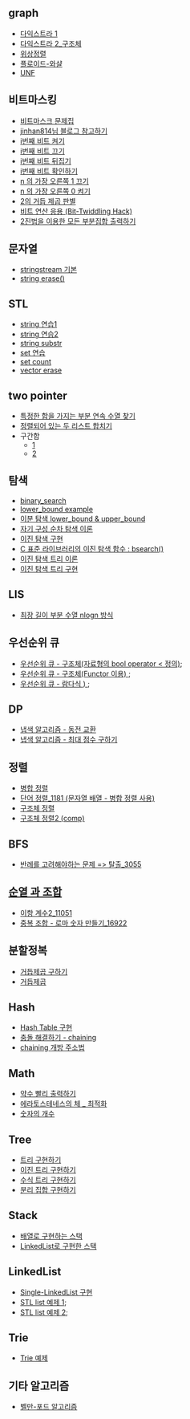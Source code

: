 ﻿
## graph

- [다익스트라 1](../inflearn/4.graph/80.cpp)
- [다익스트라 2_구조체](./80_2.cpp)
- [위상정렬](../inflearn/5.dp/topological.cpp)
- [플로이드-와샬](../dongbin/ch09/floyd.cpp)
- [UNF](../algorithm/unf/unf.md)

## 비트마스킹

- [비트마스크 문제집](https://www.acmicpc.net/workbook/view/10005)
- [jinhan814님 블로그 참고하기](https://blog.naver.com/jinhan814/222624481044)
- [i번째 비트 켜기](../algorithm/bitmask/비트켜기.md)
- [i번째 비트 끄기](../algorithm/bitmask/비트끄기.md)
- [i번째 비트 뒤집기](../algorithm/bitmask/비트뒤집기.md)
- [i번째 비트 확인하기](../algorithm/bitmask/비트확인하기.md)
- [n 의 가장 오른쪽 1 끄기](../algorithm/bitmask/비트9.md)
- [n 의 가장 오른쪽 0 켜기](../algorithm/bitmask/비트10.md)
- [2의 거듭 제곱 판별](../algorithm/bitmask/거듭제곱판별.md)
- [비트 연산 응용 (Bit-Twiddling Hack)](../algorithm/bitmask/비트11.md)
- [2진법을 이용한 모든 부분집합 출력하기](../algorithm/bitmask/subset.cpp)


## 문자열

- [stringstream 기본](../good/string/stringstream.cpp)
- [string erase()](../good/string/erase.cpp)

## STL

- [string 연습1](../practice/01/stringEx.cpp)
- [string 연습2](../practice/01/stringEX2.cpp)
- [string substr](../practice/01/substr.cpp)
- [set 연습](../practice/01/setEx.cpp)
- [set count](../good/set/set_c.cpp)
- [vector erase](../good/vector/erase.cpp)

## two pointer

- [특정한 합을 가지는 부분 연속 수열 찾기](../dongbin/etc/twopointer1.cpp)
- [정렬되어 있는 두 리스트 합치기](../dongbin/etc/towpointer2.cpp)
- 구간합
  - [1](../dongbin/etc/prefix_sum.cpp)
  - [2](../dongbin/etc/prefix_sum2.cpp)

## 탐색

- [binary_search ](../baaaaakingdog/0x18_binary/1920_1.cpp)
- [lower_bound example](../good/lower_ex.cpp)
- [이분 탐색 lower_bound & upper_bound](../good/lu.md)
- [자기 구성 순차 탐색 이론](../algorithm/chapter06_search/탐색.md)
- [이진 탐색 구현](../algorithm/chapter06_search/BinarySearch.cpp)
- [C 표준 라이브러리의 이진 탐색 함수 : bsearch()](../algorithm/chapter06_search/BinarySearch2.cpp)
- [이진 탐색 트리 이론](../algorithm/chapter06_search/이진탐색트리.md)
- [이진 탐색 트리 구현](../algorithm/chapter06_search/BinarySearchTree.cpp)

## LIS

- [최장 길이 부분 수열 nlogn 방식](https://dyngina.tistory.com/16)

## 우선순위 큐

- [우선순위 큐 - 구조체(자료형의 bool operator < 정의)](../good/pq/pq1.cpp);
- [우선순위 큐 - 구조체(Functor 이용) ](../good/pq/pq2.cpp);
- [우선순위 큐 - 람다식 ) ](../good/pq/pq3.cpp);

## DP

- [냅색 알고리즘 - 동전 교환](../inflearn/5.dp/10.cpp)
- [냅색 알고리즘 - 최대 점수 구하기](../inflearn/5.dp/11.cpp)

## 정렬

- [병합 정렬](../algorithm/chapter12_divide_conquer/MergeSort.cpp)
- [단어 정렬_1181 (문자열 배열 - 병합 정렬 사용)](../solved/silver5/1181.cpp)
- [구조체 정렬](../practice/01/05.cpp)
- [구조체 정렬2 (comp)](../solved/silver5/5635.cpp)

## BFS
- [반례를 고려해야하는 문제 => 탈출_3055](../study/2022/week5/3055.cpp)

## [순열 과 조합](../good/순열과조합.md)

- [이항 계수2_11051](../baaaaakingdog/0x17_math/11051.cpp)
- [중복 조합 - 로마 숫자 만들기_16922](../study/2022/week5/16922.cpp)

## 분할정복

- [거듭제곱 구하기](../good/pow_.cpp)
- [거듭제곱](../solved/silver1/1629_1.cpp)
## Hash


- [Hash Table 구현](../algorithm/chapter08_hash/SimpleHashTable.cpp)
- [충돌 해결하기 - chaining](../algorithm/chapter08_hash/Chaining.cpp)
- [chaining  개방 주소법](../algorithm/chapter08_hash/OpenAddressing.cpp)

## Math

- [약수 빨리 출력하기](../solved/gold5/2981.cpp)
- [에라토스테네스의 체 _ 최적화](../baaaaakingdog/0x17_math/1929.cpp)
- [숫자의 개수](../inflearn/1.implement/12_1.cpp)

## Tree

- [트리 구현하기](../algorithm/chapter04_tree/Test_LCRSTree.c)
- [이진 트리 구현하기](../algorithm/chapter04_tree/SBT.c)
- [수식 트리 구현하기](../algorithm/chapter04_tree/ET.c)
- [분리 집합 구현하기](../algorithm/chapter04_tree/DisjointSet.c)

## Stack

- [배열로 구현하는 스택](../algorithm/chapter02_stack/ArrayStack.c)
- [LinkedList로 구현한 스택](../algorithm/chapter02_stack/LinkedListStack.cpp)

## LinkedList

- [Single-LinkedList 구현](../algorithm/chapter01_linkedList/test.c)
- [STL list  예제 1](../algorithm/chapter01_linkedList/list1.cpp);
- [STL list  예제 2](../algorithm/chapter01_linkedList/list2.cpp);

## Trie

- [Trie 예제](../algorithm/trie/trie2.cpp)

## 기타 알고리즘

- [벨만-포드 알고리즘](../inflearn/4.graph/벨만.md)